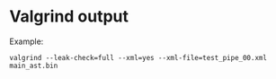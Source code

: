 # Valgrind output


Example:


	valgrind --leak-check=full --xml=yes --xml-file=test_pipe_00.xml main_ast.bin